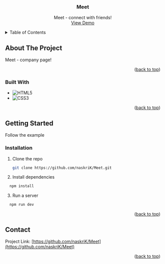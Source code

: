 <h3 align="center">Meet</h3>

  <p align="center">
    Meet - connect with friends!
    <br />
    <a href="https://naskrik.github.io/Meet/">View Demo</a>
  </p>
</div>

<!-- TABLE OF CONTENTS -->
<details>
  <summary>Table of Contents</summary>
  <ol>
    <li>
      <a href="#about-the-project">About The Project</a>
      <ul>
        <li><a href="#built-with">Built With</a></li>
      </ul>
    </li>
    <li>
      <a href="#getting-started">Getting Started</a>
      <ul>
        <li><a href="#prerequisites">Prerequisites</a></li>
        <li><a href="#installation">Installation</a></li>
      </ul>
    </li>
    <li><a href="#usage">Usage</a></li>
    <li><a href="#contact">Contact</a></li>
  </ol>
</details>

<!-- ABOUT THE PROJECT -->

## About The Project

Meet - company page!

<p align="right">(<a href="#readme-top">back to top</a>)</p>

### Built With

- ![HTML5](https://img.shields.io/badge/html5-%23E34F26.svg?style=for-the-badge&logo=html5&logoColor=white)
- ![CSS3](https://img.shields.io/badge/css3-%231572B6.svg?style=for-the-badge&logo=css3&logoColor=white)

<p align="right">(<a href="#readme-top">back to top</a>)</p>

## Getting Started

Follow the example

### Installation

1. Clone the repo
   ```sh
   git clone https://github.com/naskriK/Meet.git
   ```
2. Install dependencies

```sh
  npm install
```

3. Run a server

```sh
  npm run dev
```

<p align="right">(<a href="#readme-top">back to top</a>)</p>

## Contact

Project Link: [https://github.com/naskriK/Meet](https://github.com/naskriK/Meet)

<p align="right">(<a href="#readme-top">back to top</a>)</p>
